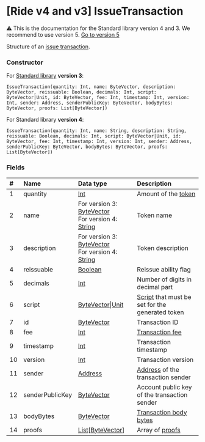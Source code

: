 # [Ride v4 and v3] IssueTransaction

:warning: This is the documentation for the Standard library version 4 and 3. We recommend to use version 5. [Go to version 5](/en/ride/structures/transaction-structures/issue-transaction)

Structure of an [issue transaction](/en/blockchain/transaction-type/issue-transaction).

### Constructor

For [Standard library](/en/ride/script/standard-library) **version 3**:

``` ride
IssueTransaction(quantity: Int, name: ByteVector, description: ByteVector, reissuable: Boolean, decimals: Int, script: ByteVector|Unit, id: ByteVector, fee: Int, timestamp: Int, version: Int, sender: Address, senderPublicKey: ByteVector, bodyBytes: ByteVector, proofs: List[ByteVector])
```

For Standard library **version 4**:

``` ride
IssueTransaction(quantity: Int, name: String, description: String, reissuable: Boolean, decimals: Int, script: ByteVector|Unit, id: ByteVector, fee: Int, timestamp: Int, version: Int, sender: Address, senderPublicKey: ByteVector, bodyBytes: ByteVector, proofs: List[ByteVector])
```

### Fields

| # | Name | Data type | Description |
| :--- | :--- | :--- | :--- |
| 1 | quantity | [Int](/en/ride/v4/data-types/int) | Amount of the [token](/en/blockchain/token/) |
| 2 | name | For version 3: [ByteVector](/en/ride/v4/data-types/byte-vector)<br>For version 4: [String](/en/ride/v4/data-types/string) | Token name |
| 3 | description | For version 3: [ByteVector](/en/ride/v4/data-types/byte-vector)<br>For version 4: [String](/en/ride/v4/data-types/string) | Token description |
| 4 | reissuable | [Boolean](/en/ride/v4/data-types/boolean) | Reissue ability flag |
| 5 | decimals | [Int](/en/ride/v4/data-types/int) | Number of digits in decimal part |
| 6 | script | [ByteVector](/en/ride/v4/data-types/byte-vector)&#124;[Unit](/en/ride/v4/data-types/unit) | [Script](/en/ride/script/) that must be set for the generated token |
| 7 | id | [ByteVector](/en/ride/v4/data-types/byte-vector) | Transaction ID |
| 8 | fee | [Int](/en/ride/v4/data-types/int) | [Transaction fee](/en/blockchain/transaction/transaction-fee) |
| 9 | timestamp | [Int](/en/ride/v4/data-types/int) | Transaction timestamp |
| 10 | version | [Int](/en/ride/v4/data-types/int) | Transaction version |
| 11 | sender | [Address](/en/ride/v4/structures/common-structures/address) | [Address](/en/blockchain/account/address) of the transaction sender |
| 12 | senderPublicKey | [ByteVector](/en/ride/v4/data-types/byte-vector) | Account public key of the transaction sender |
| 13 | bodyBytes | [ByteVector](/en/ride/v4/data-types/byte-vector) | [Transaction body bytes](/en/blockchain/glossary#t) |
| 14 | proofs | [List](/en/ride/v4/data-types/list)[[ByteVector](/en/ride/v4/data-types/byte-vector)] | Array of [proofs](/en/blockchain/transaction/transaction-proof) |

